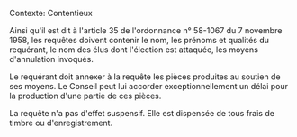 Contexte: Contentieux

Ainsi qu'il est dit à l'article 35 de l'ordonnance n° 58-1067 du 7 novembre 1958, les requêtes doivent contenir le nom, les prénoms et qualités du requérant, le nom des élus dont l'élection est attaquée, les moyens d'annulation invoqués.

Le requérant doit annexer à la requête les pièces produites au soutien de ses moyens. Le Conseil peut lui accorder exceptionnellement un délai pour la production d'une partie de ces pièces.

La requête n'a pas d'effet suspensif. Elle est dispensée de tous frais de timbre ou d'enregistrement.